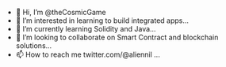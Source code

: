- 👋 Hi, I’m @theCosmicGame
- 👀 I’m interested in learning to build integrated apps...
- 🌱 I’m currently learning Solidity and Java...
- 💞️ I’m looking to collaborate on Smart Contract and blockchain solutions...
- 📫 How to reach me twitter.com/@aliennil ...

<!---
theCosmicGame/theCosmicGame is a ✨ special ✨ repository because its `README.md` (this file) appears on your GitHub profile.
You can click the Preview link to take a look at your changes.
--->

